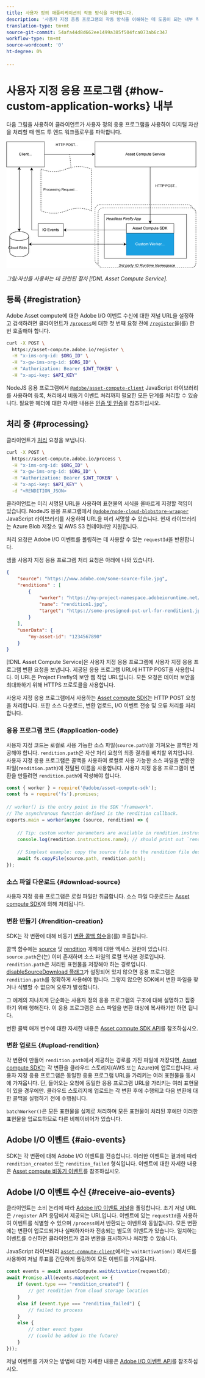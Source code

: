```yaml
---
title: 사용자 정의 애플리케이션의 작동 방식을 파악합니다.
description: '사용자 지정 응용 프로그램의 작동 방식을 이해하는 데 도움이 되는 내부 작업 [!DNL Asset Compute Service] '
translation-type: tm+mt
source-git-commit: 54afa44d8d662ee1499a385f504fca073ab6c347
workflow-type: tm+mt
source-wordcount: '0'
ht-degree: 0%

---
```



# 사용자 지정 응용 프로그램 {#how-custom-application-works} 내부

다음 그림을 사용하여 클라이언트가 사용자 정의 응용 프로그램을 사용하여 디지털 자산을 처리할 때 엔드 투 엔드 워크플로우를 파악합니다.

![맞춤형 애플리케이션 워크플로우](assets/customworker.png)

*그림:자산을 사용하는 데 관련된 절차 [!DNL Asset Compute Service].*

## 등록 {#registration}

Adobe Asset compute에 대한 Adobe I/O 이벤트 수신에 대한 저널 URL을 설정하고 검색하려면 클라이언트가 [`/process`](api.md#process-request)에 대한 첫 번째 요청 전에 [`/register`](api.md#register)을(를) 한 번 호출해야 합니다.

```sh
curl -X POST \
  https://asset-compute.adobe.io/register \
  -H "x-ims-org-id: $ORG_ID" \
  -H "x-gw-ims-org-id: $ORG_ID" \
  -H "Authorization: Bearer $JWT_TOKEN" \
  -H "x-api-key: $API_KEY"
```

NodeJS 응용 프로그램에서 [`@adobe/asset-compute-client`](https://github.com/adobe/asset-compute-client#usage) JavaScript 라이브러리를 사용하여 등록, 처리에서 비동기 이벤트 처리까지 필요한 모든 단계를 처리할 수 있습니다. 필요한 헤더에 대한 자세한 내용은 [인증 및 인증](api.md)을 참조하십시오.

## 처리 중 {#processing}

클라이언트가 [처리](api.md#process-request) 요청을 보냅니다.

```sh
curl -X POST \
  https://asset-compute.adobe.io/process \
  -H "x-ims-org-id: $ORG_ID" \
  -H "x-gw-ims-org-id: $ORG_ID" \
  -H "Authorization: Bearer $JWT_TOKEN" \
  -H "x-api-key: $API_KEY" \
  -d "<RENDITION_JSON>
```

클라이언트는 미리 서명된 URL을 사용하여 표현물의 서식을 올바르게 지정할 책임이 있습니다. NodeJS 응용 프로그램에서 [`@adobe/node-cloud-blobstore-wrapper`](https://github.com/adobe/node-cloud-blobstore-wrapper#presigned-urls) JavaScript 라이브러리를 사용하여 URL을 미리 서명할 수 있습니다. 현재 라이브러리는 Azure Blob 저장소 및 AWS S3 컨테이너만 지원합니다.

처리 요청은 Adobe I/O 이벤트를 폴링하는 데 사용할 수 있는 `requestId`을 반환합니다.

샘플 사용자 지정 응용 프로그램 처리 요청은 아래에 나와 있습니다.

```json
{
    "source": "https://www.adobe.com/some-source-file.jpg",
    "renditions" : [
        {
            "worker": "https://my-project-namespace.adobeioruntime.net/api/v1/web/my-namespace-version/my-worker",
            "name": "rendition1.jpg",
            "target": "https://some-presigned-put-url-for-rendition1.jpg",
        }
    ],
    "userData": {
        "my-asset-id": "1234567890"
    }
}
```

[!DNL Asset Compute Service]은 사용자 지정 응용 프로그램에 사용자 지정 응용 프로그램 변환 요청을 보냅니다. 제공된 응용 프로그램 URL에 HTTP POST을 사용합니다. 이 URL은 Project Firefly의 보안 웹 작업 URL입니다. 모든 요청은 데이터 보안을 최대화하기 위해 HTTPS 프로토콜을 사용합니다.

사용자 지정 응용 프로그램에서 사용하는 [Asset compute SDK](https://github.com/adobe/asset-compute-sdk#adobe-asset-compute-worker-sdk)는 HTTP POST 요청을 처리합니다. 또한 소스 다운로드, 변환 업로드, I/O 이벤트 전송 및 오류 처리를 처리합니다.

<!-- TBD: Add the application diagram. -->

### 응용 프로그램 코드 {#application-code}

사용자 지정 코드는 로컬로 사용 가능한 소스 파일(`source.path`)을 가져오는 콜백만 제공해야 합니다. `rendition.path`은 자산 처리 요청의 최종 결과를 배치할 위치입니다. 사용자 지정 응용 프로그램은 콜백을 사용하여 로컬로 사용 가능한 소스 파일을 변환한 파일(`rendition.path`)에 전달된 이름을 사용합니다. 사용자 지정 응용 프로그램이 변환을 만들려면 `rendition.path`에 작성해야 합니다.

```javascript
const { worker } = require('@adobe/asset-compute-sdk');
const fs = require('fs').promises;

// worker() is the entry point in the SDK "framework".
// The asynchronous function defined is the rendition callback.
exports.main = worker(async (source, rendition) => {

    // Tip: custom worker parameters are available in rendition.instructions.
    console.log(rendition.instructions.name); // should print out `rendition.jpg`.

    // Simplest example: copy the source file to the rendition file destination so as to transfer the asset as is without processing.
    await fs.copyFile(source.path, rendition.path);
});
```

### 소스 파일 다운로드 {#download-source}

사용자 지정 응용 프로그램은 로컬 파일만 취급합니다. 소스 파일 다운로드는 [Asset compute SDK](https://github.com/adobe/asset-compute-sdk#adobe-asset-compute-worker-sdk)에 의해 처리됩니다.

### 변환 만들기 {#rendition-creation}

SDK는 각 변환에 대해 비동기 [변환 콜백 함수](https://github.com/adobe/asset-compute-sdk#rendition-callback-for-worker-required)을(를) 호출합니다.

콜백 함수에는 [source](https://github.com/adobe/asset-compute-sdk#source) 및 [rendition](https://github.com/adobe/asset-compute-sdk#rendition) 개체에 대한 액세스 권한이 있습니다. `source.path`은(는) 이미 존재하며 소스 파일의 로컬 복사본 경로입니다. `rendition.path`은 처리된 표현물을 저장해야 하는 경로입니다. [disableSourceDownload 플래그](https://github.com/adobe/asset-compute-sdk#worker-options-optional)가 설정되어 있지 않으면 응용 프로그램은 `rendition.path`를 정확하게 사용해야 합니다. 그렇지 않으면 SDK에서 변환 파일을 찾거나 식별할 수 없으며 오류가 발생합니다.

그 예제의 지나치게 단순화는 사용자 정의 응용 프로그램의 구조에 대해 설명하고 집중하기 위해 행해진다. 이 응용 프로그램은 소스 파일을 변환 대상에 복사하기만 하면 됩니다.

변환 콜백 매개 변수에 대한 자세한 내용은 [Asset compute SDK API](https://github.com/adobe/asset-compute-sdk#api-details)를 참조하십시오.

### 변환 업로드 {#upload-rendition}

각 변환이 만들어 `rendition.path`에서 제공하는 경로를 가진 파일에 저장되면, [Asset compute SDK](https://github.com/adobe/asset-compute-sdk#adobe-asset-compute-worker-sdk)는 각 변환을 클라우드 스토리지(AWS 또는 Azure)에 업로드합니다. 사용자 지정 응용 프로그램은 동일한 응용 프로그램 URL을 가리키는 여러 표현물을 동시에 가져옵니다. 단, 들어오는 요청에 동일한 응용 프로그램 URL을 가리키는 여러 표현물이 있을 경우에만. 클라우드 스토리지에 업로드는 각 변환 후에 수행되고 다음 변환에 대한 콜백을 실행하기 전에 수행됩니다.

`batchWorker()`은 모든 표현물을 실제로 처리하며 모든 표현물이 처리된 후에만 이러한 표현물을 업로드하므로 다른 비헤이비어가 있습니다.

## Adobe I/O 이벤트 {#aio-events}

SDK는 각 변환에 대해 Adobe I/O 이벤트를 전송합니다. 이러한 이벤트는 결과에 따라 `rendition_created` 또는 `rendition_failed` 형식입니다. 이벤트에 대한 자세한 내용은 [Asset compute 비동기 이벤트](api.md#asynchronous-events)를 참조하십시오.

## Adobe I/O 이벤트 수신 {#receive-aio-events}

클라이언트는 소비 논리에 따라 [Adobe I/O 이벤트 저널](https://www.adobe.io/apis/experienceplatform/events/ioeventsapi.html#/Journaling)을 폴링합니다. 초기 저널 URL은 `/register` API 응답에서 제공되는 URL입니다. 이벤트에 있는 `requestId`을 사용하여 이벤트를 식별할 수 있으며 `/process`에서 반환되는 이벤트와 동일합니다. 모든 변환에는 변환이 업로드되거나 실패하자마자 전송되는 별도의 이벤트가 있습니다. 일치하는 이벤트를 수신하면 클라이언트가 결과 변환을 표시하거나 처리할 수 있습니다.

JavaScript 라이브러리 [`asset-compute-client`](https://github.com/adobe/asset-compute-client#usage)에서는 `waitActivation()` 메서드를 사용하여 저널 투표를 간단하게 폴링하여 모든 이벤트를 가져옵니다.

```javascript
const events = await assetCompute.waitActivation(requestId);
await Promise.all(events.map(event => {
    if (event.type === "rendition_created") {
        // get rendition from cloud storage location
    }
    else if (event.type === "rendition_failed") {
        // failed to process
    }
    else {
        // other event types
        // (could be added in the future)
    }
}));
```

저널 이벤트를 가져오는 방법에 대한 자세한 내용은 [Adobe I/O 이벤트 API](https://www.adobe.io/apis/experienceplatform/events/ioeventsapi.html#!adobedocs/adobeio-events/master/events-api-reference.yaml)를 참조하십시오.

<!-- TBD:
* Illustration of the controls/data flow.
* Basic overview, in text and not code, of how an application works.
-->

